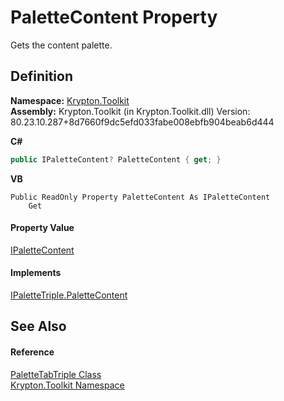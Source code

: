 # PaletteContent Property


Gets the content palette.



## Definition
**Namespace:** <a href="79d2eac2-21f4-54ff-7552-b20c33c30600.md">Krypton.Toolkit</a>  
**Assembly:** Krypton.Toolkit (in Krypton.Toolkit.dll) Version: 80.23.10.287+8d7660f9dc5efd033fabe008ebfb904beab6d444

**C#**
``` C#
public IPaletteContent? PaletteContent { get; }
```
**VB**
``` VB
Public ReadOnly Property PaletteContent As IPaletteContent
	Get
```



#### Property Value
<a href="f2a5541d-c7c1-2c4b-162d-a4616ecccc95.md">IPaletteContent</a>

#### Implements
<a href="fa021aa7-024f-422d-906a-aeb0d849f3dc.md">IPaletteTriple.PaletteContent</a>  


## See Also


#### Reference
<a href="84d71f96-d140-530c-6444-5bdbf879c919.md">PaletteTabTriple Class</a>  
<a href="79d2eac2-21f4-54ff-7552-b20c33c30600.md">Krypton.Toolkit Namespace</a>  
